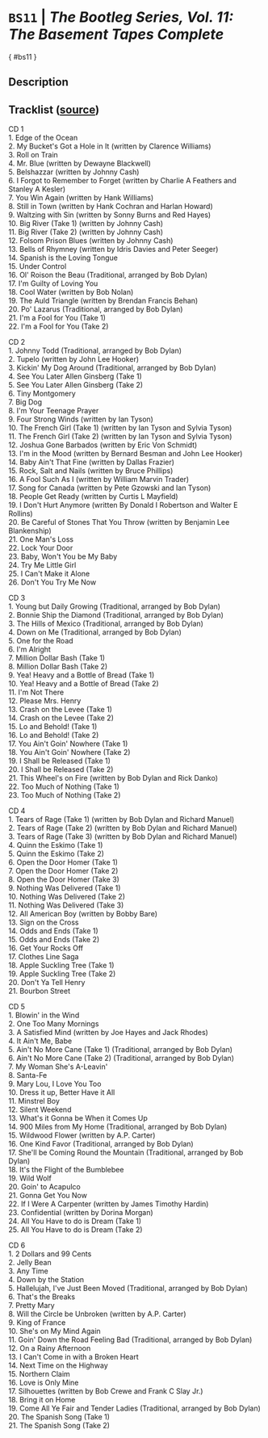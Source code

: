 # `BS11` | _The Bootleg Series, Vol. 11: The Basement Tapes Complete_

[](){ #bs11 }

## Description

## Tracklist ([source](https://www.bobdylan.com/albums/bootleg-series-vol-11-basement-tapes-complete/))

<p>CD 1<br />
1. Edge of the Ocean<br />
2. My Bucket's Got a Hole in It (written by Clarence Williams)<br />
3. Roll on Train<br />
4. Mr. Blue (written by Dewayne Blackwell)<br />
5. Belshazzar (written by Johnny Cash)<br />
6. I Forgot to Remember to Forget (written by Charlie A Feathers and Stanley A Kesler)<br />
7. You Win Again (written by Hank Williams)<br />
8. Still in Town (written by Hank Cochran and Harlan Howard)<br />
9. Waltzing with Sin (written by Sonny Burns and Red Hayes)<br />
10. Big River (Take 1) (written by Johnny Cash)<br />
11. Big River (Take 2) (written by Johnny Cash)<br />
12. Folsom Prison Blues (written by Johnny Cash)<br />
13. Bells of Rhymney (written by Idris Davies and Peter Seeger)<br />
14. Spanish is the Loving Tongue<br />
15. Under Control<br />
16. Ol' Roison the Beau (Traditional, arranged by Bob Dylan)<br />
17. I'm Guilty of Loving You<br />
18. Cool Water (written by Bob Nolan)<br />
19. The Auld Triangle (written by Brendan Francis Behan)<br />
20. Po' Lazarus (Traditional, arranged by Bob Dylan)<br />
21. I'm a Fool for You (Take 1)<br />
22. I'm a Fool for You (Take 2)</p>
<p>CD 2<br />
1. Johnny Todd (Traditional, arranged by Bob Dylan)<br />
2. Tupelo (written by John Lee Hooker)<br />
3. Kickin' My Dog Around (Traditional, arranged by Bob Dylan)<br />
4. See You Later Allen Ginsberg (Take 1)<br />
5. See You Later Allen Ginsberg (Take 2)<br />
6. Tiny Montgomery<br />
7. Big Dog<br />
8. I'm Your Teenage Prayer<br />
9. Four Strong Winds (written by Ian Tyson)<br />
10. The French Girl (Take 1) (written by Ian Tyson and Sylvia Tyson)<br />
11. The French Girl (Take 2) (written by Ian Tyson and Sylvia Tyson)<br />
12. Joshua Gone Barbados (written by Eric Von Schmidt)<br />
13. I'm in the Mood (written by Bernard Besman and John Lee Hooker)<br />
14. Baby Ain't That Fine (written by Dallas Frazier)<br />
15. Rock, Salt and Nails (written by Bruce Phillips)<br />
16. A Fool Such As I (written by William Marvin Trader)<br />
17. Song for Canada (written by Pete Gzowski and Ian Tyson)<br />
18. People Get Ready (written by Curtis L Mayfield)<br />
19. I Don't Hurt Anymore (written By Donald I Robertson and Walter E Rollins)<br />
20. Be Careful of Stones That You Throw (written by Benjamin Lee Blankenship)<br />
21. One Man's Loss<br />
22. Lock Your Door<br />
23. Baby, Won't You be My Baby<br />
24. Try Me Little Girl<br />
25. I Can't Make it Alone<br />
26. Don't You Try Me Now</p>
<p>CD 3<br />
1. Young but Daily Growing (Traditional, arranged by Bob Dylan)<br />
2. Bonnie Ship the Diamond (Traditional, arranged by Bob Dylan)<br />
3. The Hills of Mexico (Traditional, arranged by Bob Dylan)<br />
4. Down on Me (Traditional, arranged by Bob Dylan)<br />
5. One for the Road<br />
6. I'm Alright<br />
7. Million Dollar Bash (Take 1)<br />
8. Million Dollar Bash (Take 2)<br />
9. Yea! Heavy and a Bottle of Bread (Take 1)<br />
10. Yea! Heavy and a Bottle of Bread (Take 2)<br />
11. I'm Not There<br />
12. Please Mrs. Henry<br />
13. Crash on the Levee (Take 1)<br />
14. Crash on the Levee (Take 2)<br />
15. Lo and Behold! (Take 1)<br />
16. Lo and Behold! (Take 2)<br />
17. You Ain't Goin' Nowhere (Take 1)<br />
18. You Ain't Goin' Nowhere (Take 2)<br />
19. I Shall be Released (Take 1)<br />
20. I Shall be Released (Take 2)<br />
21. This Wheel's on Fire (written by Bob Dylan and Rick Danko)<br />
22. Too Much of Nothing (Take 1)<br />
23. Too Much of Nothing (Take 2)</p>
<p>CD 4<br />
1. Tears of Rage (Take 1) (written by Bob Dylan and Richard Manuel)<br />
2. Tears of Rage (Take 2) (written by Bob Dylan and Richard Manuel)<br />
3. Tears of Rage (Take 3) (written by Bob Dylan and Richard Manuel)<br />
4. Quinn the Eskimo (Take 1)<br />
5. Quinn the Eskimo (Take 2)<br />
6. Open the Door Homer (Take 1)<br />
7. Open the Door Homer (Take 2)<br />
8. Open the Door Homer (Take 3)<br />
9. Nothing Was Delivered (Take 1)<br />
10. Nothing Was Delivered (Take 2)<br />
11. Nothing Was Delivered (Take 3)<br />
12. All American Boy (written by Bobby Bare)<br />
13. Sign on the Cross<br />
14. Odds and Ends (Take 1)<br />
15. Odds and Ends (Take 2)<br />
16. Get Your Rocks Off<br />
17. Clothes Line Saga<br />
18. Apple Suckling Tree (Take 1)<br />
19. Apple Suckling Tree (Take 2)<br />
20. Don't Ya Tell Henry<br />
21. Bourbon Street</p>
<p>CD 5<br />
1. Blowin' in the Wind<br />
2. One Too Many Mornings<br />
3. A Satisfied Mind (written by Joe Hayes and Jack Rhodes)<br />
4. It Ain't Me, Babe<br />
5. Ain't No More Cane (Take 1) (Traditional, arranged by Bob Dylan)<br />
6. Ain't No More Cane (Take 2) (Traditional, arranged by Bob Dylan)<br />
7. My Woman She's A-Leavin'<br />
8. Santa-Fe<br />
9. Mary Lou, I Love You Too<br />
10. Dress it up, Better Have it All<br />
11. Minstrel Boy<br />
12. Silent Weekend<br />
13. What's it Gonna be When it Comes Up<br />
14. 900 Miles from My Home (Traditional, arranged by Bob Dylan)<br />
15. Wildwood Flower (written by A.P. Carter)<br />
16. One Kind Favor (Traditional, arranged by Bob Dylan)<br />
17. She'll be Coming Round the Mountain (Traditional, arranged by Bob Dylan)<br />
18. It's the Flight of the Bumblebee<br />
19. Wild Wolf<br />
20. Goin' to Acapulco<br />
21. Gonna Get You Now<br />
22. If I Were A Carpenter (written by James Timothy Hardin)<br />
23. Confidential (written by Dorina Morgan)<br />
24. All You Have to do is Dream (Take 1)<br />
25. All You Have to do is Dream (Take 2)</p>
<p>CD 6<br />
1. 2 Dollars and 99 Cents<br />
2. Jelly Bean<br />
3. Any Time<br />
4. Down by the Station<br />
5. Hallelujah, I've Just Been Moved (Traditional, arranged by Bob Dylan)<br />
6. That's the Breaks<br />
7. Pretty Mary<br />
8. Will the Circle be Unbroken (written by A.P. Carter)<br />
9. King of France<br />
10. She's on My Mind Again<br />
11. Goin' Down the Road Feeling Bad (Traditional, arranged by Bob Dylan)<br />
12. On a Rainy Afternoon<br />
13. I Can't Come in with a Broken Heart<br />
14. Next Time on the Highway<br />
15. Northern Claim<br />
16. Love is Only Mine<br />
17. Silhouettes (written by Bob Crewe and Frank C Slay Jr.)<br />
18. Bring it on Home<br />
19. Come All Ye Fair and Tender Ladies (Traditional, arranged by Bob Dylan)<br />
20. The Spanish Song (Take 1)<br />
21. The Spanish Song (Take 2)</p>
